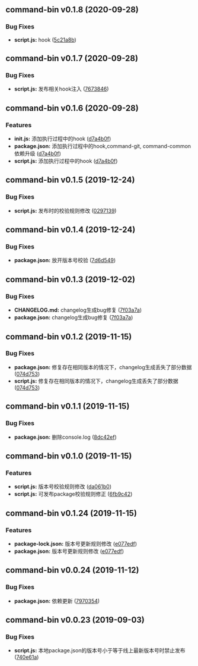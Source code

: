## command-bin v0.1.8 (2020-09-28)

### Bug Fixes
* **script.js:**  hook ([5c21a8b](asdasd/commit/5c21a8b))

## command-bin v0.1.7 (2020-09-28)

### Bug Fixes
* **script.js:**  发布相关hook注入 ([7673846](asdasd/commit/7673846))

## command-bin v0.1.6 (2020-09-28)

### Features
* **init.js:**  添加执行过程中的hook ([d7a4b0f](asdasd/commit/d7a4b0f))
* **package.json:**  添加执行过程中的hook,command-git, command-common 依赖升级 ([d7a4b0f](asdasd/commit/d7a4b0f))
* **script.js:**  添加执行过程中的hook ([d7a4b0f](asdasd/commit/d7a4b0f))

## command-bin v0.1.5 (2019-12-24)

### Bug Fixes
* **script.js:**  发布时的校验规则修改 ([0297139](http://git.timevale.cn:8081/front-common/esign-ui/commit/0297139))

## command-bin v0.1.4 (2019-12-24)

### Bug Fixes
* **package.json:**  放开版本号校验 ([7d6d549](http://git.timevale.cn:8081/front-common/esign-ui/commit/7d6d549))

## command-bin v0.1.3 (2019-12-02)

### Bug Fixes
* **CHANGELOG.md:**  changelog生成bug修复 ([7f03a7a](http://git.timevale.cn:8081/front-common/esign-ui/commit/7f03a7a))
* **package.json:**  changelog生成bug修复 ([7f03a7a](http://git.timevale.cn:8081/front-common/esign-ui/commit/7f03a7a))

## command-bin v0.1.2 (2019-11-15)

### Bug Fixes
* **package.json:**  修复存在相同版本的情况下，changelog生成丢失了部分数据 ([074d753](http://git.timevale.cn:8081/front-common/esign-ui/commit/074d753))
* **script.js:**  修复存在相同版本的情况下，changelog生成丢失了部分数据 ([074d753](http://git.timevale.cn:8081/front-common/esign-ui/commit/074d753))

## command-bin v0.1.1 (2019-11-15)

### Bug Fixes
* **package.json:**  删除console.log ([8dc42ef](http://git.timevale.cn:8081/front-common/esign-ui/commit/8dc42ef))

## command-bin v0.1.0 (2019-11-15)

### Features
* **script.js:**  版本号校验规则修改 ([da061b0](http://git.timevale.cn:8081/front-common/esign-ui/commit/da061b0))
* **script.js:**  可发布package校验规则修正 ([6fb9c42](http://git.timevale.cn:8081/front-common/esign-ui/commit/6fb9c42))

## command-bin v0.1.24 (2019-11-15)

### Features
* **package-lock.json:**  版本号更新规则修改 ([e077edf](http://git.timevale.cn:8081/front-common/esign-ui/commit/e077edf))
* **package.json:**  版本号更新规则修改 ([e077edf](http://git.timevale.cn:8081/front-common/esign-ui/commit/e077edf))

## command-bin v0.0.24 (2019-11-12)

### Bug Fixes
* **package.json:**  依赖更新 ([7970354](http://git.timevale.cn:8081/front-common/esign-ui/commit/7970354))

## command-bin v0.0.23 (2019-09-03)

### Bug Fixes
* **script.js:**  本地package.json的版本号小于等于线上最新版本号时禁止发布 ([740e61a](http://git.timevale.cn:8081/front-common/esign-ui/commit/740e61a))

